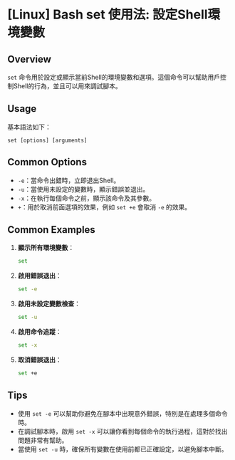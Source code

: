 # [Linux] Bash set 使用法: 設定Shell環境變數

## Overview
`set` 命令用於設定或顯示當前Shell的環境變數和選項。這個命令可以幫助用戶控制Shell的行為，並且可以用來調試腳本。

## Usage
基本語法如下：
```
set [options] [arguments]
```

## Common Options
- `-e`：當命令出錯時，立即退出Shell。
- `-u`：當使用未設定的變數時，顯示錯誤並退出。
- `-x`：在執行每個命令之前，顯示該命令及其參數。
- `+`：用於取消前面選項的效果，例如 `set +e` 會取消 `-e` 的效果。

## Common Examples
1. **顯示所有環境變數**：
   ```bash
   set
   ```

2. **啟用錯誤退出**：
   ```bash
   set -e
   ```

3. **啟用未設定變數檢查**：
   ```bash
   set -u
   ```

4. **啟用命令追蹤**：
   ```bash
   set -x
   ```

5. **取消錯誤退出**：
   ```bash
   set +e
   ```

## Tips
- 使用 `set -e` 可以幫助你避免在腳本中出現意外錯誤，特別是在處理多個命令時。
- 在調試腳本時，啟用 `set -x` 可以讓你看到每個命令的執行過程，這對於找出問題非常有幫助。
- 當使用 `set -u` 時，確保所有變數在使用前都已正確設定，以避免腳本中斷。